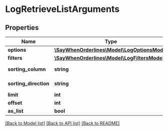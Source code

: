# LogRetrieveListArguments

## Properties
Name | Type | Description | Notes
------------ | ------------- | ------------- | -------------
**options** | [**\SayWhenOrderlines\Model\LogOptionsModel**](LogOptionsModel.md) |  | [optional] 
**filters** | [**\SayWhenOrderlines\Model\LogFiltersModel**](LogFiltersModel.md) |  | [optional] 
**sorting_column** | **string** | Sorting Column | [optional] 
**sorting_direction** | **string** | Sorting Direction | [optional] 
**limit** | **int** |  | [optional] 
**offset** | **int** |  | [optional] 
**as_list** | **bool** |  | [optional] 

[[Back to Model list]](../README.md#documentation-for-models) [[Back to API list]](../README.md#documentation-for-api-endpoints) [[Back to README]](../README.md)


